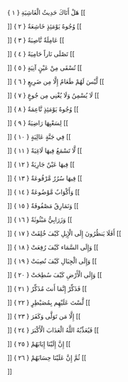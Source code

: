 هَلْ أَتَاكَ حَدِيثُ الْغَاشِيَةِ { ۱ }
[[


]] 
وُجُوهٌ يَوْمَئِذٍ خَاشِعَةٌ { ۲ }
[[


]] 
عَامِلَةٌ نَّاصِبَةٌ { ۳ }
[[


]] 
تَصْلَى نَاراً حَامِيَةً { ٤ }
[[


]] 
تُسْقَى مِنْ عَيْنٍ آنِيَةٍ { ٥ }
[[


]] 
لَّيْسَ لَهُمْ طَعَامٌ إِلَّا مِن ضَرِيعٍ { ٦ }
[[


]] 
لَا يُسْمِنُ وَلَا يُغْنِي مِن جُوعٍ { ٧ }
[[


]] 
وُجُوهٌ يَوْمَئِذٍ نَّاعِمَةٌ { ۸ }
[[


]] 
لِسَعْيِهَا رَاضِيَةٌ { ۹ }
[[


]] 
فِي جَنَّةٍ عَالِيَةٍ { ۱۰ }
[[


]] 
لَّا تَسْمَعُ فِيهَا لَاغِيَةً { ۱۱ }
[[


]] 
فِيهَا عَيْنٌ جَارِيَةٌ { ۱۲ }
[[


]] 
فِيهَا سُرُرٌ مَّرْفُوعَةٌ { ۱۳ }
[[


]] 
وَأَكْوَابٌ مَّوْضُوعَةٌ { ۱٤ }
[[


]] 
وَنَمَارِقُ مَصْفُوفَةٌ { ۱٥ }
[[


]] 
وَزَرَابِيُّ مَبْثُوثَةٌ { ۱٦ }
[[


]] 
أَفَلَا يَنظُرُونَ إِلَى الْإِبِلِ كَيْفَ خُلِقَتْ { ۱٧ }
[[


]] 
وَإِلَى السَّمَاء كَيْفَ رُفِعَتْ { ۱۸ }
[[


]] 
وَإِلَى الْجِبَالِ كَيْفَ نُصِبَتْ { ۱۹ }
[[


]] 
وَإِلَى الْأَرْضِ كَيْفَ سُطِحَتْ { ۲۰ }
[[


]] 
فَذَكِّرْ إِنَّمَا أَنتَ مُذَكِّرٌ { ۲۱ }
[[


]] 
لَّسْتَ عَلَيْهِم بِمُصَيْطِرٍ { ۲۲ }
[[


]] 
إِلَّا مَن تَوَلَّى وَكَفَرَ { ۲۳ }
[[


]] 
فَيُعَذِّبُهُ اللَّهُ الْعَذَابَ الْأَكْبَرَ { ۲٤ }
[[


]] 
إِنَّ إِلَيْنَا إِيَابَهُمْ { ۲٥ }
[[


]] 
ثُمَّ إِنَّ عَلَيْنَا حِسَابَهُمْ { ۲٦ }
[[


]]